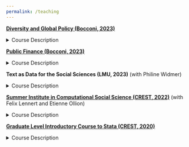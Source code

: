 ```yaml
---
permalink: /teaching
---
```


[**Diversity and Global Policy (Bocconi, 2023)**](https://bocconi-my.sharepoint.com/:f:/g/personal/germain_gauthier_unibocconi_it/EmSf2ln-SLxHtMyXxRb10EcBXjuJVVQ99pyt6U4dBy7-UA?e=R5nucy)

<details>
  <summary>Course Description</summary>

This course discusses diversity, fairness, and efficiency from a global perspective. A particular emphasis is put on issues related to gender and ethnicity/race. The course addresses several fundamental questions: How should we define diversity? Why do we value it? What explains observed differences in outcomes across groups? Which policies and interventions work to promote diversity, and which don't? How does diversity relate to notions of fairness and efficiency? It provides students with the basic facts regarding unequal treatment worldwide and the analytical tools to (i) understand its origins and (ii) assess the effectiveness of corrective policies. This proves helpful when thinking of diversity within organizations (companies, NGOs, and international organizations) and society at large.

</details>  

[**Public Finance (Bocconi, 2023)**](https://bocconi-my.sharepoint.com/:f:/g/personal/germain_gauthier_unibocconi_it/EjkEK1I-b6NNpzQQp3TsnHYBVr8O_WnVfb__GVoXV4dNmw?e=SMMpeb)

<details>
  <summary>Course Description</summary>

This course aims to discuss current topics in Public Finance and study government intervention in the economy from a normative perspective. The course addresses the fundamental questions of public finance: When should the government intervene in the economy? How might the government intervene? What is the effect of those interventions on economic outcomes? Why do governments choose to intervene in the way that they do? What drives the design of social insurance schemes, the welfare state, and the tax system? The course trains students to understand the need for and the limitations of the public sector, as well as how State intervention in the economy can be improved. This proves helpful in analyzing and forecasting policy decisions by market analysts or professionals working in government or international organizations.

</details>  

**Text as Data for the Social Sciences (LMU, 2023)** (with Philine Widmer)

<details>
  <summary>Course Description</summary>

Natural language processing (NLP) holds great promise for economic and social science applications by providing ways to analyze large amounts of text data quickly and accurately. We provide an overview of text as data methods, including dictionary-based methods, measures of text distance, topic models, embeddings, applications of supervised learning, syntactic and semantic parsing, and sequence models. We illustrate every method with various social science applications.

</details>  

[**Summer Institute in Computational Social Science (CREST, 2022)**](https://github.com/fellennert/sicss-paris-2022) (with Felix Lennert and Etienne Ollion) 

<details>
  <summary>Course Description</summary>

The Summer Institutes aim to bring together graduate students, postdoctoral researchers, and beginning faculty interested in computational social science. They are for both social scientists (broadly conceived) and data scientists (broadly conceived). During the 2022 edition, lectures focused on web-scraping, text as data, and ethics.

</Details>

[**Graduate Level Introductory Course to Stata (CREST, 2020)**](https://gitlab.com/germain.gauthier/code-for-econometrics-101/-/blob/master/poly.md) 

<details>
  <summary>Course Description</summary>

A brief overview of Stata functionalities for applied economic research.

</Details>
